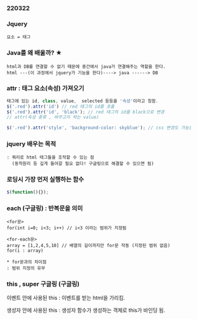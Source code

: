 ### 220322
### Jquery
```
요소 = 태그

```

### Java를 왜 배울까? ★
```
html과 DB를 연결할 수 없기 때문에 중간에서 java가 연결해주는 역할을 한다.
html ---(이 과정에서 jquery가 기능을 한다)----> java ------> DB

```

### attr : 태그 요소(속성) 가져오기
```js
태그에 있는 id, class, value,  selected 등등을 '속성'이라고 칭함.
$('.red').attr('id') // red 태그의 id를 호출
$('.red').attr('id', 'black'); // red 태그의 id를 black으로 변경
// attr(속성 종류 , 바꾸고자 하는 value)

$('.red').attr('style', 'background-color: skyblue'); // css 변경도 가능함

```

### jquery 배우는 목적
```
: 쿼리로 html 태그들을 조작할 수 있는 점
  (동작원리 등 깊게 들어갈 필요 없다! 구글링으로 해결할 수 있으면 됨)

```

### 로딩시 가장 먼저 실행하는 함수
```js
$(function(){});

```
### each (구글링) : 반복문을 의미

```
<for문>
for(int i=0; i<3; i++) // i<3 이라는 범위가 지정됨

<for-each문>
array = [1,2,4,5,10] // 배열의 길이까지만 for문 작동 (지정된 범위 없음)
for(i : array)  

* for문과의 차이점
: 범위 지정의 유무

```

### this , super 구글링 (구글링)

이벤트 안에 사용된 this
: 이벤트를 받는 html을 가리킴.


생성자 안에 사용된 this
: 생성자 함수가 생성하는 객체로 this가 바인딩 됨.